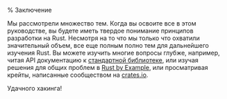 % Заключение

Мы рассмотрели множество тем. Когда вы освоите все в этом руководстве, вы будете иметь твердое понимание принципов разработки на Rust. Несмотря на то что мы только что охватили значительный объем, все еще полным полно тем для дальнейшего изучения Rust. Вы можете изучить многие вопросы глубже, например, читая API документацию к [стандартной библиотеке](http://doc.rust-lang.org/std/), или изучая решения для общих проблем в [Rust by Example](http://rustbyexample.com/), или просматривая крейты, написанные сообществом на [crates.io](https://crates.io/).

Удачного хакинга!
